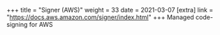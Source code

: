 +++
title = "Signer (AWS)"
weight = 33
date = 2021-03-07
[extra]
link = "https://docs.aws.amazon.com/signer/index.html"
+++
Managed code-signing for AWS

